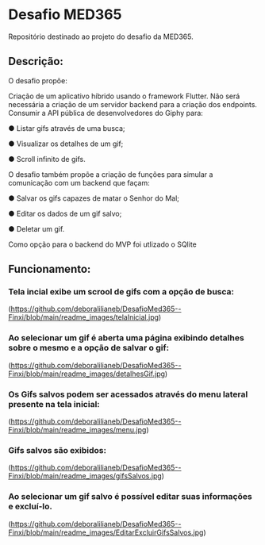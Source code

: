 # Desafio MED365
Repositório destinado ao projeto do desafio da MED365.

## Descrição: 

O desafio propõe:

Criação de um aplicativo híbrido usando o framework Flutter. Não será
necessária a criação de um servidor backend para a criação dos
endpoints. Consumir a API pública de desenvolvedores do Giphy para:

  ● Listar gifs através de uma busca;
    
  ● Visualizar os detalhes de um gif;
    
  ● Scroll infinito de gifs.

O desafio também propõe a criação de funções para simular a comunicação com um backend que façam:

  ● Salvar os gifs capazes de matar o Senhor do Mal;

  ● Editar os dados de um gif salvo;

  ● Deletar um gif.
  
  Como opção para o backend do MVP foi utlizado o SQlite
  
  ## Funcionamento:
  
  ### Tela incial exibe um scrool de gifs com a opção de busca: 
  (https://github.com/deboralilianeb/DesafioMed365--Finxi/blob/main/readme_images/telaInicial.jpg)
  
  ### Ao selecionar um gif é aberta uma página exibindo detalhes sobre o mesmo e a opção de salvar o gif:
  (https://github.com/deboralilianeb/DesafioMed365--Finxi/blob/main/readme_images/detalhesGif.jpg)
  
  ### Os Gifs salvos podem ser acessados através do menu lateral presente na tela inicial: 
  (https://github.com/deboralilianeb/DesafioMed365--Finxi/blob/main/readme_images/menu.jpg)
  
  ### Gifs salvos são exibidos:
  (https://github.com/deboralilianeb/DesafioMed365--Finxi/blob/main/readme_images/gifsSalvos.jpg)
  
  ### Ao selecionar um gif salvo é possível editar suas informações e excluí-lo.
  (https://github.com/deboralilianeb/DesafioMed365--Finxi/blob/main/readme_images/EditarExcluirGifsSalvos.jpg)
  
  

  
